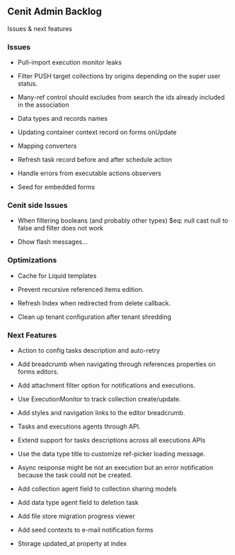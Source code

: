 
## Cenit Admin Backlog

Issues & next features

### Issues

- Pull-import execution monitor leaks

- Filter PUSH target collections by origins depending on the super user status.

- Many-ref control should excludes from search the ids already included in the association

- Data types and records names

- Updating container context record on forms onUpdate

- Mapping converters

- Refresh task record before and after schedule action

- Handle errors from executable actions observers

- Seed for embedded forms

### Cenit side Issues

- When filtering booleans (and probably other types) $eq: null cast null to false and filter does not work

- Dhow flash messages...

### Optimizations

- Cache for Liquid templates

- Prevent recursive referenced items edition.

- Refresh Index when redirected from delete callback.

- Clean up tenant configuration after tenant shredding

### Next Features

- Action to config tasks description and auto-retry

- Add breadcrumb when navigating through references properties on forms editors.

- Add attachment filter option for notifications and executions.

- Use ExecutionMonitor to track collection create/update.

- Add styles and navigation links to the editor breadcrumb.

- Tasks and executions agents through API.

- Extend support for tasks descriptions across all executions APIs

- Use the data type title to customize ref-picker loading message.

- Async response might be not an execution but an error notification because the task could not be created.

- Add collection agent field to collection sharing models

- Add data type agent field to deletion task

- Add file store migration progress viewer

- Add seed contexts to e-mail notification forms 

- Storage updated_at property at index
